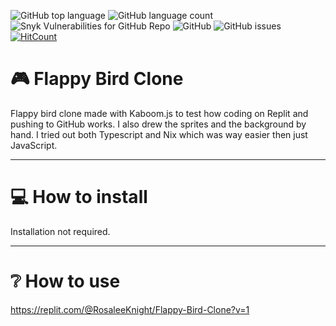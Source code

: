![GitHub top language](https://img.shields.io/github/languages/top/RosaleeKnight/flappy-bird-clone)
![GitHub language count](https://img.shields.io/github/languages/count/RosaleeKnight/flappy-bird-clone)
![Snyk Vulnerabilities for GitHub Repo](https://img.shields.io/snyk/vulnerabilities/github/RosaleeKnight/flappy-bird-clone)
![GitHub](https://img.shields.io/github/license/RosaleeKnight/pong-clone)
![GitHub issues](https://img.shields.io/github/issues/RosaleeKnight/flappy-bird-clone)
[![HitCount](https://hits.dwyl.com/RosaleeKnight/flappy-bird-clone.svg?style=flat)](http://hits.dwyl.com/RosaleeKnight/flappy-bird-clone)

# 🎮 Flappy Bird Clone
Flappy bird clone made with Kaboom.js to test how coding on Replit and pushing to GitHub works. I also drew the sprites and the background by hand. I tried out both
Typescript and Nix which was way easier then just JavaScript.

-----
# 💻 How to install 
Installation not required.

-----
# ❔ How to use
https://replit.com/@RosaleeKnight/Flappy-Bird-Clone?v=1
